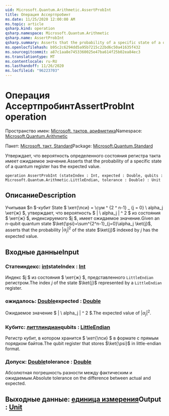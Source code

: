 ```yaml
---
uid: Microsoft.Quantum.Arithmetic.AssertProbInt
title: Операция Ассертпробинт
ms.date: 11/25/2020 12:00:00 AM
ms.topic: article
qsharp.kind: operation
qsharp.namespace: Microsoft.Quantum.Arithmetic
qsharp.name: AssertProbInt
qsharp.summary: Asserts that the probability of a specific state of a quantum register has the expected value.
ms.openlocfilehash: b95c2c6294dd5a95b7215c22bd6c50a41635f432
ms.sourcegitcommit: a87c1aa8e7453360025e47ba614f25b02ea84ec3
ms.translationtype: MT
ms.contentlocale: ru-RU
ms.lasthandoff: 11/26/2020
ms.locfileid: "96223703"
---
```

# <a name="assertprobint-operation"></a><span data-ttu-id="5e009-102">Операция Ассертпробинт</span><span class="sxs-lookup"><span data-stu-id="5e009-102">AssertProbInt operation</span></span>

<span data-ttu-id="5e009-103">Пространство имен: [Microsoft. тактов. арифметика](xref:Microsoft.Quantum.Arithmetic)</span><span class="sxs-lookup"><span data-stu-id="5e009-103">Namespace: [Microsoft.Quantum.Arithmetic](xref:Microsoft.Quantum.Arithmetic)</span></span>

<span data-ttu-id="5e009-104">Пакет: [Microsoft. такт. Standard](https://nuget.org/packages/Microsoft.Quantum.Standard)</span><span class="sxs-lookup"><span data-stu-id="5e009-104">Package: [Microsoft.Quantum.Standard](https://nuget.org/packages/Microsoft.Quantum.Standard)</span></span>


<span data-ttu-id="5e009-105">Утверждает, что вероятность определенного состояния регистра такта имеет ожидаемое значение.</span><span class="sxs-lookup"><span data-stu-id="5e009-105">Asserts that the probability of a specific state of a quantum register has the expected value.</span></span>

```qsharp
operation AssertProbInt (stateIndex : Int, expected : Double, qubits : Microsoft.Quantum.Arithmetic.LittleEndian, tolerance : Double) : Unit
```


## <a name="description"></a><span data-ttu-id="5e009-106">Описание</span><span class="sxs-lookup"><span data-stu-id="5e009-106">Description</span></span>

<span data-ttu-id="5e009-107">Учитывая $n $-кубит State $ \кет{\пси} = \сум ^ {2 ^ n-1} _ {j = 0} \ alpha_j \кет{ж} $, утверждает, что вероятность $ | \ alpha_j | ^ 2 $ из состояния $ \кет{ж} $, индексируемого $j $, имеет ожидаемое значение.</span><span class="sxs-lookup"><span data-stu-id="5e009-107">Given an $n$-qubit quantum state $\ket{\psi}=\sum^{2^n-1}_{j=0}\alpha_j \ket{j}$, asserts that the probability $|\alpha_j|^2$ of the state $\ket{j}$ indexed by $j$ has the expected value.</span></span>

## <a name="input"></a><span data-ttu-id="5e009-108">Входные данные</span><span class="sxs-lookup"><span data-stu-id="5e009-108">Input</span></span>

### <a name="stateindex--int"></a><span data-ttu-id="5e009-109">Статеиндекс: [int](xref:microsoft.quantum.lang-ref.int)</span><span class="sxs-lookup"><span data-stu-id="5e009-109">stateIndex : [Int](xref:microsoft.quantum.lang-ref.int)</span></span>

<span data-ttu-id="5e009-110">Индекс $j $ из состояния $ \кет{ж} $, представленного `LittleEndian` регистром.</span><span class="sxs-lookup"><span data-stu-id="5e009-110">The index $j$ of the state $\ket{j}$ represented by a `LittleEndian` register.</span></span>


### <a name="expected--double"></a><span data-ttu-id="5e009-111">ожидалось: [Double](xref:microsoft.quantum.lang-ref.double)</span><span class="sxs-lookup"><span data-stu-id="5e009-111">expected : [Double](xref:microsoft.quantum.lang-ref.double)</span></span>

<span data-ttu-id="5e009-112">Ожидаемое значение $ | \ alpha_j | ^ 2 $.</span><span class="sxs-lookup"><span data-stu-id="5e009-112">The expected value of $|\alpha_j|^2$.</span></span>


### <a name="qubits--littleendian"></a><span data-ttu-id="5e009-113">Кубитс: [литтлиндиан](xref:Microsoft.Quantum.Arithmetic.LittleEndian)</span><span class="sxs-lookup"><span data-stu-id="5e009-113">qubits : [LittleEndian](xref:Microsoft.Quantum.Arithmetic.LittleEndian)</span></span>

<span data-ttu-id="5e009-114">Регистр кубит, в котором хранится $ \кет{\пси} $ в формате с прямым порядком байтов.</span><span class="sxs-lookup"><span data-stu-id="5e009-114">The qubit register that stores $\ket{\psi}$ in little-endian format.</span></span>


### <a name="tolerance--double"></a><span data-ttu-id="5e009-115">Допуск: [Double](xref:microsoft.quantum.lang-ref.double)</span><span class="sxs-lookup"><span data-stu-id="5e009-115">tolerance : [Double](xref:microsoft.quantum.lang-ref.double)</span></span>

<span data-ttu-id="5e009-116">Абсолютная погрешность разности между фактическим и ожидаемым.</span><span class="sxs-lookup"><span data-stu-id="5e009-116">Absolute tolerance on the difference between actual and expected.</span></span>



## <a name="output--unit"></a><span data-ttu-id="5e009-117">Выходные данные: [единица измерения](xref:microsoft.quantum.lang-ref.unit)</span><span class="sxs-lookup"><span data-stu-id="5e009-117">Output : [Unit](xref:microsoft.quantum.lang-ref.unit)</span></span>

